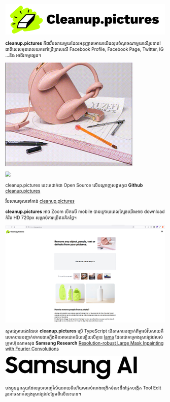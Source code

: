 <img title="" src="/assets/img/cleanup.pictures/cleanup.pictures.logo.png" alt="s" data-align="center">

**cleanup.pictures** គឺជាវឹបសាយមួយដែលអនុញ្ញាតអោយយើងលុបចំណុចណាមួយលើរូបបាន! ជាពិសេសមុនពេលយកទៅប្រើប្រាសលើ Facebook Profile, Facebook Page, Twitter, IG ...និង អាជីវកម្មផ្សេង។

![](/assets/img/cleanup.pictures/demo_cleanup.picture.gif)


![](/assets/img/cleanup.pictures/cleanup.pictures-demo2.gif)

cleanup.pictures នេះគេដាក់ជា Open Source លើបណ្ដាញសង្គមកូដ **Github** [cleanup.pictures](https://github.com/initml/cleanup.pictures)

វឹបសាយចូលទៅកាន់ [cleanup.pictures](https://cleanup.pictures)

**cleanup.pictures** អាច Zoom បើកលើ mobile បានក្រោយពេលកែរួចយើងអាច download កំរិត HD 720px សម្រាប់ការប្រើឥតគិតថ្លៃ។

![](/assets/img/cleanup.pictures/cleanup.picture_home_page.png)

សូមជម្រាបផងដែរថា **cleanup.pictures** ប្រើ TypeScript បើតាមការបញ្ជាក់ពីម្ចាស់វឹបសាយគឺលោកបានបញ្ជាក់ថាការងារហ្នឹងមិនអាចជោគជ័យឡើយបើគ្មាន [lama](https://github.com/saic-mdal/lama) ដែលជាគម្រោងស្រាវជ្រាវរបស់ក្រុមហ៊ុនសាមសុង **Samsung Research** [Resolution-robust Large Mask Inpainting with Fourier Convolutions](https://saic-mdal.github.io/lama-project/)

![](/assets/img/cleanup.pictures/samsung_ai.png)

បងប្អូនកូនក្មួយដែលស្រលាញ់វិស័យអាយធីហើយមានបំណងពង្រីកចំនេះដឹងផ្នែកបង្កើត Tool Edit រូបអាចសាកល្បងស្រាវជ្រាវបន្ថែមពីលើនេះបាន។
